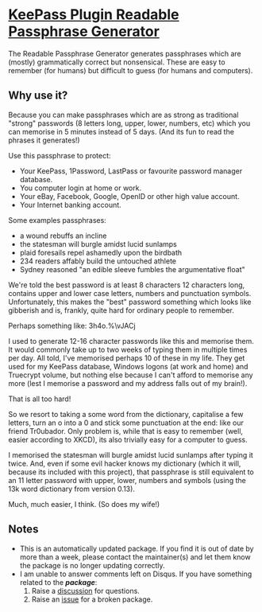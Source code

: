 # [KeePass Plugin Readable Passphrase Generator](https://chocolatey.org/packages/keepass-plugin-readablepassphrasegen)

The Readable Passphrase Generator generates passphrases which are (mostly) grammatically correct but nonsensical. These are easy to remember (for humans) but difficult to guess (for humans and computers).

## Why use it?

Because you can make passphrases which are as strong as traditional "strong" passwords (8 letters long, upper, lower, numbers, etc) which you can memorise in 5 minutes instead of 5 days. (And its fun to read the phrases it generates!)

Use this passphrase to protect:

* Your KeePass, 1Password, LastPass or favourite password manager database.
* You computer login at home or work.
* Your eBay, Facebook, Google, OpenID or other high value account.
* Your Internet banking account.

Some examples passphrases:

* a wound rebuffs an incline
* the statesman will burgle amidst lucid sunlamps
* plaid foresails repel ashamedly upon the birdbath
* 234 readers affably build the untouched athlete
* Sydney reasoned "an edible sleeve fumbles the argumentative float"

We're told the best password is at least 8 characters 12 characters long, contains upper and lower case letters, numbers and punctuation symbols. Unfortunately, this makes the "best" password something which looks like gibberish and is, frankly, quite hard for ordinary people to remember.

Perhaps something like: 3h4o.%\vJACj

I used to generate 12-16 character passwords like this and memorise them. It would commonly take up to two weeks of typing them in multiple times per day. All told, I've memorised perhaps 10 of these in my life. They get used for my KeePass database, Windows logons (at work and home) and Truecrypt volume, but nothing else because I can't afford to memorise any more (lest I memorise a password and my address falls out of my brain!).

That is all too hard!

So we resort to taking a some word from the dictionary, capitalise a few letters, turn an o into a 0 and stick some punctuation at the end: like our friend Tr0ubador. Only problem is, while that is easy to remember (well, easier according to XKCD), its also trivially easy for a computer to guess.

I memorised the statesman will burgle amidst lucid sunlamps after typing it twice. And, even if some evil hacker knows my dictionary (which it will, because its included with this project), that passphrase is still equivalent to an 11 letter password with upper, lower, numbers and symbols (using the 13k word dictionary from version 0.13).

Much, much easier, I think. (So does my wife!)

## Notes

* This is an automatically updated package. If you find it is out of date by more than a week, please contact the maintainer(s) and let them know the package is no longer updating correctly.
* I am unable to answer comments left on Disqus. If you have something related to the **_package_**:
  1. Raise a [discussion](https://github.com/pauby/chocopackages/discussions) for questions.
  2. Raise an [issue](https://github.com/pauby/chocopackages/issue) for a broken package.
